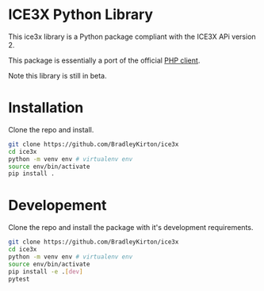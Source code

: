 # ICE3X Python Library

This ice3x library is a Python package compliant with the ICE3X APi version 2.

This package is essentially a port of the official [PHP client](https://github.com/ICE3X/v2-PHP).

Note this library is still in beta.

# Installation

Clone the repo and install.

```bash
git clone https://github.com/BradleyKirton/ice3x
cd ice3x
python -m venv env # virtualenv env
source env/bin/activate
pip install .
```

# Developement

Clone the repo and install the package with it's development requirements.

```bash
git clone https://github.com/BradleyKirton/ice3x
cd ice3x
python -m venv env # virtualenv env
source env/bin/activate
pip install -e .[dev]
pytest
```
